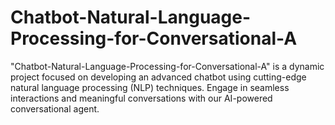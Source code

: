 # Chatbot-Natural-Language-Processing-for-Conversational-A
"Chatbot-Natural-Language-Processing-for-Conversational-A" is a dynamic project focused on developing an advanced chatbot using cutting-edge natural language processing (NLP) techniques. Engage in seamless interactions and meaningful conversations with our AI-powered conversational agent.
